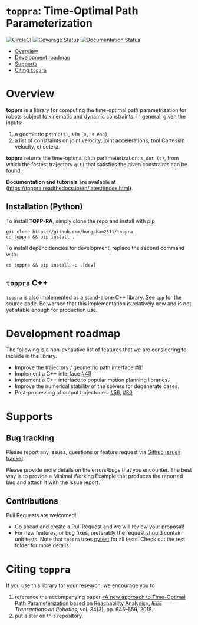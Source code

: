 # `toppra`: Time-Optimal Path Parameterization
[![CircleCI](https://circleci.com/gh/hungpham2511/toppra/tree/develop.svg?style=svg)](https://circleci.com/gh/hungpham2511/toppra/tree/develop)
[![Coverage Status](https://coveralls.io/repos/github/hungpham2511/toppra/badge.svg?branch=master)](https://coveralls.io/github/hungpham2511/toppra?branch=master)
[![Documentation Status](https://readthedocs.org/projects/toppra/badge/?version=latest)](https://toppra.readthedocs.io/en/latest/?badge=latest)


- [Overview](#overview)
- [Development roadmap](#development-roadmap)
- [Supports](#supports)
- [Citing `toppra`](#citing--toppra-)


# Overview

**toppra** is a library for computing the time-optimal path
parametrization for robots subject to kinematic and dynamic
constraints.  In general, given the inputs:

1. a geometric path `p(s)`, `s` in `[0, s_end]`;
2. a list of constraints on joint velocity, joint accelerations, tool
   Cartesian velocity, et cetera.

**toppra** returns the time-optimal path parameterization: `s_dot
(s)`, from which the fastest trajectory `q(t)` that satisfies the
given constraints can be found.

**Documentation and tutorials** are available at
(https://toppra.readthedocs.io/en/latest/index.html).


## Installation (Python)

To install **TOPP-RA**, simply clone the repo and install with pip

``` shell
git clone https://github.com/hungpham2511/toppra
cd toppra && pip install .
```

To install depencidencies for development, replace the second command with:
``` shell
cd toppra && pip install -e .[dev]
```

## `toppra` C++

`toppra` is also implemented as a stand-alone C++ library. See `cpp`
for the source code. Be warned that this implementation is relatively
new and is not yet stable enough for production use.

# Development roadmap

The following is a non-exhautive list of features that we are
considering to include in the library.

- Improve the trajectory / geometric path interface [#81](https://github.com/hungpham2511/toppra/issues/81)
- Implement a C++ interface [#43](https://github.com/hungpham2511/toppra/issues/43)
- Implement a C++ interface to popular motion planning libraries.
- Improve the numerical stability of the solvers for degenerate cases.
- Post-processing of output trajectories: [#56](https://github.com/hungpham2511/toppra/issues/56), [#80](https://github.com/hungpham2511/toppra/issues/80)

# Supports

## Bug tracking
Please report any issues, questions or feature request via 
[Github issues tracker](https://github.com/hungpham2511/toppra/issues).

Please provide more details on the errors/bugs that you encounter. The
best way is to provide a Minimal Working Example that produces the
reported bug and attach it with the issue report.

## Contributions
Pull Requests are welcomed!
- Go ahead and create a Pull Request and we will review your proposal!
- For new features, or bug fixes, preferably the request should
  contain unit tests. Note that `toppra` uses
  [pytest](https://docs.pytest.org/en/latest/contents.html) for all
  tests. Check out the test folder for more details.


# Citing `toppra`
If you use this library for your research, we encourage you to 

1. reference the accompanying paper [«A new approach to Time-Optimal Path Parameterization based on Reachability Analysis»](https://www.researchgate.net/publication/318671280_A_New_Approach_to_Time-Optimal_Path_Parameterization_Based_on_Reachability_Analysis),
   *IEEE Transactions on Robotics*, vol. 34(3), pp. 645–659, 2018.
2. put a star on this repository.

